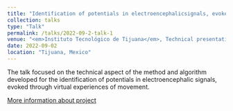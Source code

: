```yaml
---
title: "Identification of potentials in electroencephalicsignals, evoked through virtual experiences of movement."
collection: talks
type: "Talk"
permalink: /talks/2022-09-2-talk-1
venue: "<em>Instituto Tecnológico de Tijuana</em>, Technical presentation of professional residence"
date: 2022-09-02
location: "Tijuana, Mexico"
---
```


The talk focused on the technical aspect of the method and algorithm developed for the
identification of potentials in electroencephalic signals, evoked through virtual experiences of movement.

[More information about project](https://gitlab.com/Alex-Valenzuela/residency2022_av)
